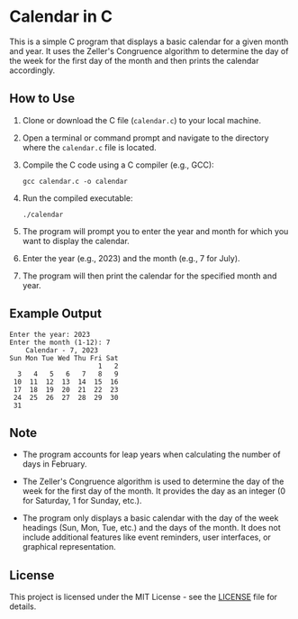 # Calendar in C

This is a simple C program that displays a basic calendar for a given month and year. It uses the Zeller's Congruence algorithm to determine the day of the week for the first day of the month and then prints the calendar accordingly.

## How to Use

1. Clone or download the C file (`calendar.c`) to your local machine.

2. Open a terminal or command prompt and navigate to the directory where the `calendar.c` file is located.

3. Compile the C code using a C compiler (e.g., GCC):

   ```
   gcc calendar.c -o calendar
   ```

4. Run the compiled executable:

   ```
   ./calendar
   ```

5. The program will prompt you to enter the year and month for which you want to display the calendar.

6. Enter the year (e.g., 2023) and the month (e.g., 7 for July).

7. The program will then print the calendar for the specified month and year.

## Example Output

```
Enter the year: 2023
Enter the month (1-12): 7
    Calendar - 7, 2023
Sun Mon Tue Wed Thu Fri Sat
                      1   2 
  3   4   5   6   7   8   9 
 10  11  12  13  14  15  16 
 17  18  19  20  21  22  23 
 24  25  26  27  28  29  30 
 31 
```

## Note

- The program accounts for leap years when calculating the number of days in February.

- The Zeller's Congruence algorithm is used to determine the day of the week for the first day of the month. It provides the day as an integer (0 for Saturday, 1 for Sunday, etc.).

- The program only displays a basic calendar with the day of the week headings (Sun, Mon, Tue, etc.) and the days of the month. It does not include additional features like event reminders, user interfaces, or graphical representation.

## License

This project is licensed under the MIT License - see the [LICENSE](LICENSE) file for details.
